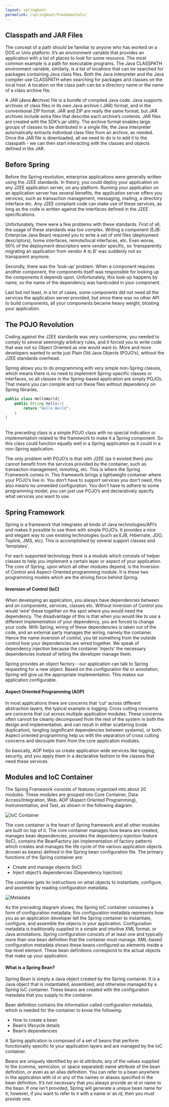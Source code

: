 ```yaml
---
layout: springboot
permalink: /springboot/Fundamentals/
---
```

## Classpath and JAR Files

The concept of a path should be familiar to anyone who has worked on a DOS or Unix platform. It’s an environment variable that provides an application with a list of places to look for some resource. The most common example is a path for executable programs. The Java CLASSPATH environment variable, similarly, is a list of locations that can be searched for packages containing Java class files. Both the Java interpreter and the Java compiler use CLASSPATH when searching for packages and classes on the local host. A location on the class path can be a directory name or the name of a class archive file.

A JAR (**J**ava **Ar**chive) file is a bundle of compiled Java code.  Java supports archives of class files in its own Java archive ( JAR) format, and in the conventional ZIP format. JAR and ZIP are really the same format, but JAR archives include extra files that describe each archive’s contents. JAR files are created with the SDK’s jar utility. The archive format enables large groups of classes to be distributed in a single file; the Java interpreter automatically extracts individual class files from an archive, as needed. Once the JAR file is downloaded, all we need to do is to add it to the classpath - we can then start interacting with the classes and objects defined in the JAR.

## Before Spring

Before the Spring revolution, enterprise applications were generally written using the J2EE standards. In theory, you could deploy your application on any J2EE application server, on any platform. Running your application on an application server has several benefits, the application server offers you services, such as transaction management, messaging, mailing, a directory interface etc. Any J2EE compliant code can make use of these services, as long as the code is written against the interfaces defined in the J2EE specifications.

Unfortunately, there were a few problems with these standards. First of all, the usage of these standards was too complex. Writing a component (EJB: Enterprise Java Bean) required you to write a set of xml files (deployment descriptors), home interfaces, remote/local interfaces, etc. Even worse, 50% of the deployment descriptors were vendor specific, so ‘transparently migrating an application from vendor A to B’ was suddenly not so transparent anymore.

Secondly, there was the ‘look-up’ problem. When a component requires another component, the components itself was responsible for looking up the components it depends upon. Unfortunately, this look-up happens by name, so the name of the dependency was hardcoded in your component.

Last but not least, in a lot of cases, some components did not need all the services the application server provided, but since there was no other API to build components, all your components became heavy weight, bloating your application.

## The POJO Revolution

Coding against the J2EE standards was very cumbersome, you needed to comply to several seemingly arbitrary rules, and it forced you to write code that was not so Object Oriented as one would want to. More and more developers wanted to write just Plain Old Java Objects (POJO’s), without the J2EE standards overhead.

Spring allows you to do programming with very simple non-Spring classes, which means there is no need to implement Spring-specific classes or interfaces, so all classes in the Spring-based application are simply POJOs. That means you can compile and run these files without dependency on Spring libraries.

```java
public class HelloWorld{
	public String hello(){
		return "Hello World";
	}
}
```
<br>
The preceding class is a simple POJO class with no special indication or implementation related to the framework to make it a Spring component. So this class could function equally well in a Spring application as it could in a non-Spring application.

The only problem with POJO’s is that with J2EE (as it existed then) you cannot benefit from the services provided by the container, such as transaction management, remoting, etc. This is where the Spring Framework comes in. This framework brings a lightweight container where your POJO’s live in. You don’t have to support services you don’t need, this also means no unneeded configuration. You don’t have to adhere to some programming model, you can just use POJO’s and declaratively specify what services you want to use.

## Spring Framework

Spring is a framework that integrates all kinds of Java technologies/API’s and makes it possible to use them with simple POJO’s. It provides a nice and elegant way to use existing technologies (such as EJB, Hibernate, JDO, Toplink, JMS, etc). This is accomplished by several support classes and ‘templates’.

For each supported technology there is a module which consists of helper classes to help you implement a certain layer or aspect of your application. The core of Spring, upon which all other modules depend, is the Inversion of Control and Aspect-Oriented programming module. It is these two programming models which are the driving force behind Spring.

#### Inversion of Control (IoC)
When developing an application, you always have dependencies between and on components, services, classes etc. Without Inversion of Control you would ‘wire’ these together on the spot where you would need the dependency. The disadvantage of this is that when you would like to use a different implementation of your dependency, you are forced to change your code. With Spring, wiring of these dependencies is taken out of the code, and an external party manages the wiring, namely the container. Hence the name inversion of control, you let something from the outside control how your dependencies are wired together. We speak of dependency injection because the container ‘injects’ the necessary dependencies instead of letting the developer manage them.

Spring provides an object factory - our application can talk to Spring requesting for a new object. Based on the configuration file or annotation, Spring will give us the appropriate implementation. This makes our application configurable.

#### Aspect Oriented Programming (AOP)
In most applications there are concerns that ‘cut’ across different abstraction layers, the typical example is logging. Cross cutting concerns are concerns that cut across multiple application modules. These concerns often cannot be cleanly decomposed from the rest of the system in both the design and implementation, and can result in either scattering (code duplication), tangling (significant dependencies between systems), or both. Aspect oriented programming help us with the separation of cross cutting concerns and decouple them from the core application modules.

So basically, AOP helps us create application wide services like logging, security, and you apply them in a declarative fashion to the classes that need these services.

## Modules and IoC Container
The Spring Framework consists of features organized into about 20 modules. These modules are grouped into Core Container, Data Access/Integration, Web, AOP (Aspect Oriented Programming), Instrumentation, and Test, as shown in the following diagram.

![IoC Container](/assets/img/iocContainer.png)

The core container is the heart of Spring framework and all other modules are built on top of it. The core container manages how beans are created, manages bean dependencies, provides the dependency injection feature (IoC), contains the BeanFactory (an implementation of factory pattern) which creates and manages the life cycle of the various application objects (known as beans) defined in the Spring bean configuration file. The primary functions of the Spring container are:

- Create and manage objects (IoC)
- Inject object’s dependencies (Dependency Injection)

The container gets its instructions on what objects to instantiate, configure, and assemble by reading configuration metadata.

![Metadata](/assets/img/metadata.png)

As the preceding diagram shows, the Spring IoC container consumes a form of configuration metadata; this configuration metadata represents how you as an application developer tell the Spring container to instantiate, configure, and assemble the objects in your application. Configuration metadata is traditionally supplied in a simple and intuitive XML format, or Java annotations.
Spring configuration consists of at least one and typically more than one bean definition that the container must manage. XML-based configuration metadata shows these beans configured as <bean/> elements inside a top-level <beans/> element. These bean definitions correspond to the actual objects that make up your application.

#### What is a Spring Bean?
Spring Bean is simply a Java object created by the Spring container. It is a Java object that is instantiated, assembled, and otherwise managed by a Spring IoC container. These beans are created with the configuration metadata that you supply to the container.

Bean definition contains the information called configuration metadata, which is needed for the container to know the following:

- How to create a bean
- Bean’s lifecycle details
- Bean’s dependencies

A Spring application is composed of a set of beans that perform functionality specific to your application layers and are managed by the IoC container.

Beans are uniquely identified by an id attribute, any of the values supplied to the (comma, semicolon, or space separated) name attribute of the bean definition, or even as an alias definition. You can refer to a bean anywhere in the application with id or any of the names or aliases specified in the bean definition. It’s not necessary that you always provide an id or name to the bean. If one isn’t provided, Spring will generate a unique bean name for it; however, if you want to refer to it with a name or an id, then you must provide one.
